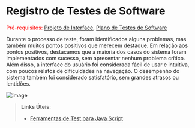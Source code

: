 # Registro de Testes de Software

<span style="color:red">Pré-requisitos: <a href="3-Projeto de Interface.md"> Projeto de Interface</a></span>, <a href="8-Plano de Testes de Software.md"> Plano de Testes de Software</a>

 Durante o processo de teste, foram identificados alguns problemas, mas também muitos pontos positivos que merecem destaque. Em relação aos pontos positivos, destacamos que a maioria dos casos do sistema foram implementados com sucesso, sem apresentar nenhum problema crítico. Além disso, a interface do usuário foi considerada fácil de usar e intuitiva, com poucos relatos de dificuldades na navegação. O desempenho do sistema também foi considerado satisfatório, sem grandes atrasos ou lentidões.

![image](https://user-images.githubusercontent.com/100534402/236701226-b87c1289-cc30-42dd-a1e0-4a880355b419.png)


> **Links Úteis**:
> - [Ferramentas de Test para Java Script](https://geekflare.com/javascript-unit-testing/)
